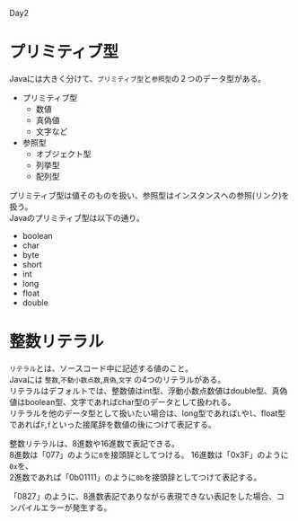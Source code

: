 Day2

# プリミティブ型
Javaには大きく分けて、`プリミティブ型`と`参照型`の２つのデータ型がある。  
- プリミティブ型
  - 数値
  - 真偽値
  - 文字など
- 参照型
  - オブジェクト型
  - 列挙型
  - 配列型

プリミティブ型は値そのものを扱い、参照型はインスタンスへの参照(リンク)を扱う。  
Javaのプリミティブ型は以下の通り。
- boolean
- char
- byte
- short
- int
- long
- float
- double

# 整数リテラル
`リテラル`とは、ソースコード中に記述する値のこと。  
Javaには
`整数`,`不動小数点数`,`真偽`,`文字` の4つのリテラルがある。  
リテラルはデフォルトでは、整数値はint型、浮動小数点数値はdouble型、真偽値はboolean型、文字であればchar型のデータとして扱われる。  
リテラルを他のデータ型として扱いたい場合は、long型であれば`L`や`l`、float型であれば`F`,`f`といった接尾辞を数値の後につけて表記する。  

整数リテラルは、8進数や16進数で表記できる。  
8進数は「077」のように`0`を接頭辞としてつける。
16進数は「0x3F」のように`0x`を、  
2進数であれば「0b01111」のように`0b`を接頭辞としてつけて表記する。  

「0827」のように、8進数表記でありながら表現できない表記をした場合、コンパイルエラーが発生する。  
